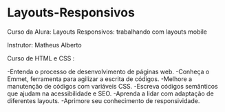 # Layouts-Responsivos
Curso da Alura: Layouts Responsivos: trabalhando com layouts mobile

Instrutor: Matheus Alberto

Curso de HTML e CSS :

-Entenda o processo de desenvolvimento de páginas web.
-Conheça o Emmet, ferramenta para agilizar a escrita de códigos.
-Melhore a manutenção de códigos com variáveis CSS.
-Escreva códigos semânticos que ajudam na acessibilidade e SEO.
-Aprenda a lidar com adaptação de diferentes layouts.
-Aprimore seu conhecimento de responsividade.
